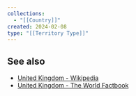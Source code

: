 ```yaml
---
collections:
  - "[[Country]]"
created: 2024-02-08
type: "[[Territory Type]]"
---
```

## See also
- [United Kingdom - Wikipedia](https://en.wikipedia.org/wiki/United_Kingdom)
- [United Kingdom - The World Factbook](https://www.cia.gov/the-world-factbook/countries/united-kingdom/)
